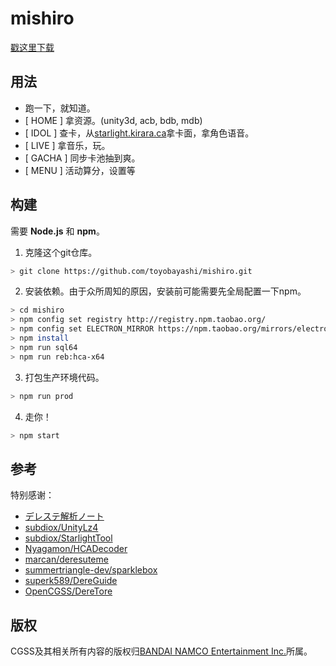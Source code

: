 # mishiro
[戳这里下载](https://github.com/toyobayashi/mishiro/releases)

## 用法

* 跑一下，就知道。
* [ HOME ] 拿资源。(unity3d, acb, bdb, mdb)
* [ IDOL ] 查卡，从[starlight.kirara.ca](https://starlight.kirara.ca/)拿卡面，拿角色语音。
* [ LIVE ] 拿音乐，玩。
* [ GACHA ] 同步卡池抽到爽。
* [ MENU ] 活动算分，设置等

## 构建
需要 __Node.js__ 和 __npm__。  
1. 克隆这个git仓库。  
``` bash 
> git clone https://github.com/toyobayashi/mishiro.git
```
2. 安装依赖。由于众所周知的原因，安装前可能需要先全局配置一下npm。  
``` bash 
> cd mishiro
> npm config set registry http://registry.npm.taobao.org/
> npm config set ELECTRON_MIRROR https://npm.taobao.org/mirrors/electron/
> npm install
> npm run sql64
> npm run reb:hca-x64
```
3. 打包生产环境代码。  
``` bash 
> npm run prod
```
4. 走你！  
``` bash 
> npm start
```

## 参考
特别感谢：     
* [デレステ解析ノート](https://subdiox.github.io/deresute/)
* [subdiox/UnityLz4](https://github.com/subdiox/UnityLz4)
* [subdiox/StarlightTool](https://github.com/subdiox/StarlightTool)
* [Nyagamon/HCADecoder](https://github.com/Nyagamon/HCADecoder)
* [marcan/deresuteme](https://github.com/marcan/deresuteme)
* [summertriangle-dev/sparklebox](https://github.com/summertriangle-dev/sparklebox)
* [superk589/DereGuide](https://github.com/superk589/DereGuide)
* [OpenCGSS/DereTore](https://github.com/OpenCGSS/DereTore)

## 版权
CGSS及其相关所有内容的版权归[BANDAI NAMCO Entertainment Inc.](https://bandainamcoent.co.jp/)所属。  

